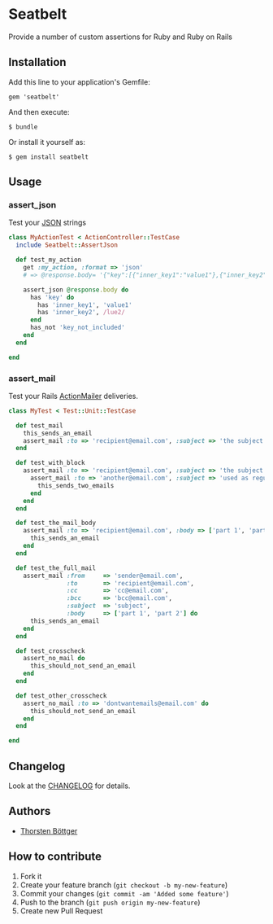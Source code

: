 # Seatbelt

Provide a number of custom assertions for Ruby and Ruby on Rails

## Installation

Add this line to your application's Gemfile:

    gem 'seatbelt'

And then execute:

    $ bundle

Or install it yourself as:

    $ gem install seatbelt

## Usage

### assert_json

Test your [JSON](http://www.json.org/) strings

```ruby
class MyActionTest < ActionController::TestCase
  include Seatbelt::AssertJson

  def test_my_action
    get :my_action, :format => 'json'
    # => @response.body= '{"key":[{"inner_key1":"value1"},{"inner_key2":"value2"}]}'

    assert_json @response.body do
      has 'key' do
        has 'inner_key1', 'value1'
        has 'inner_key2', /lue2/
      end
      has_not 'key_not_included'
    end
  end

end
```

### assert_mail

Test your Rails [ActionMailer](http://guides.rubyonrails.org/action_mailer_basics.html) deliveries.

```ruby
class MyTest < Test::Unit::TestCase

  def test_mail
    this_sends_an_email
    assert_mail :to => 'recipient@email.com', :subject => 'the subject'
  end

  def test_with_block
    assert_mail :to => 'recipient@email.com', :subject => 'the subject' do
      assert_mail :to => 'another@email.com', :subject => 'used as regular expression'
        this_sends_two_emails
      end
    end
  end

  def test_the_mail_body
    assert_mail :to => 'recipient@email.com', :body => ['part 1', 'part 2'] do
      this_sends_an_email
    end
  end

  def test_the_full_mail
    assert_mail :from     => 'sender@email.com',
                :to       => 'recipient@email.com',
                :cc       => 'cc@email.com',
                :bcc      => 'bcc@email.com',
                :subject  => 'subject',
                :body     => ['part 1', 'part 2'] do
      this_sends_an_email
    end
  end

  def test_crosscheck
    assert_no_mail do
      this_should_not_send_an_email
    end
  end

  def test_other_crosscheck
    assert_no_mail :to => 'dontwantemails@email.com' do
      this_should_not_send_an_email
    end
  end

end
```


## Changelog ##

Look at the [CHANGELOG](https://github.com/xing/assert_json/blob/master/CHANGELOG.md) for details.

## Authors ##

  * [Thorsten Böttger](http://github.com/alto)

## How to contribute

1. Fork it
2. Create your feature branch (`git checkout -b my-new-feature`)
3. Commit your changes (`git commit -am 'Added some feature'`)
4. Push to the branch (`git push origin my-new-feature`)
5. Create new Pull Request
